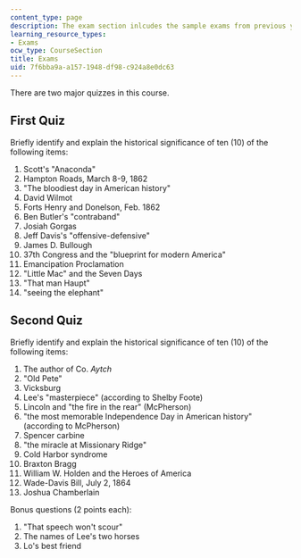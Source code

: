 ```yaml
---
content_type: page
description: The exam section inlcudes the sample exams from previous year.
learning_resource_types:
- Exams
ocw_type: CourseSection
title: Exams
uid: 7f6bba9a-a157-1948-df98-c924a8e0dc63
---
```


There are two major quizzes in this course.

First Quiz
----------

Briefly identify and explain the historical significance of ten (10) of the following items:

1.  Scott's "Anaconda"
2.  Hampton Roads, March 8-9, 1862
3.  "The bloodiest day in American history"
4.  David Wilmot
5.  Forts Henry and Donelson, Feb. 1862
6.  Ben Butler's "contraband"
7.  Josiah Gorgas
8.  Jeff Davis's "offensive-defensive"
9.  James D. Bullough
10.  37th Congress and the "blueprint for modern America"
11.  Emancipation Proclamation
12.  "Little Mac" and the Seven Days
13.  "That man Haupt"
14.  "seeing the elephant"

Second Quiz
-----------

Briefly identify and explain the historical significance of ten (10) of the following items:

1.  The author of Co. _Aytch_
2.  "Old Pete"
3.  Vicksburg
4.  Lee's "masterpiece" (according to Shelby Foote)
5.  Lincoln and "the fire in the rear" (McPherson)
6.  "the most memorable Independence Day in American history" (according to McPherson)
7.  Spencer carbine
8.  "the miracle at Missionary Ridge"
9.  Cold Harbor syndrome
10.  Braxton Bragg
11.  William W. Holden and the Heroes of America
12.  Wade-Davis Bill, July 2, 1864
13.  Joshua Chamberlain

Bonus questions (2 points each):

1.  "That speech won't scour"
2.  The names of Lee's two horses
3.  Lo's best friend